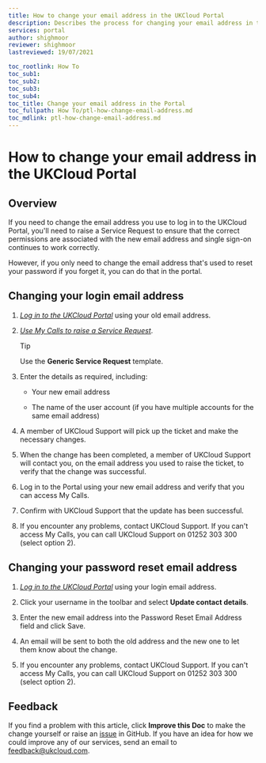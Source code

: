 ```yaml
---
title: How to change your email address in the UKCloud Portal
description: Describes the process for changing your email address in the UKCloud Portal
services: portal
author: shighmoor
reviewer: shighmoor
lastreviewed: 19/07/2021

toc_rootlink: How To
toc_sub1: 
toc_sub2:
toc_sub3:
toc_sub4:
toc_title: Change your email address in the Portal
toc_fullpath: How To/ptl-how-change-email-address.md
toc_mdlink: ptl-how-change-email-address.md
---
```


# How to change your email address in the UKCloud Portal

## Overview

If you need to change the email address you use to log in to the UKCloud Portal, you'll need to raise a Service Request to ensure that the correct permissions are associated with the new email address and single sign-on continues to work correctly.

However, if you only need to change the email address that's used to reset your password if you forget it,
you can do that in the portal.

## Changing your login email address

1. [*Log in to the UKCloud Portal*](ptl-gs.md#logging-in-to-the-ukcloud-portal) using your old email address.

2. [*Use My Calls to raise a Service Request*](ptl-how-use-my-calls.md).

    > [!TIP]
    > Use the **Generic Service Request** template.

3. Enter the details as required, including:

    - Your new email address

    - The name of the user account (if you have multiple accounts for the same email address)

4. A member of UKCloud Support will pick up the ticket and make the necessary changes.

5. When the change has been completed, a member of UKCloud Support will contact you, on the email address you used to raise the ticket, to verify that the change was successful.

6. Log in to the Portal using your new email address and verify that you can access My Calls.

7. Confirm with UKCloud Support that the update has been successful.

8. If you encounter any problems, contact UKCloud Support. If you can't access My Calls, you can call UKCloud Support on 01252 303 300 (select option 2).

## Changing your password reset email address

1. [*Log in to the UKCloud Portal*](ptl-gs.md#logging-in-to-the-ukcloud-portal) using your login email address.

2. Click your username in the toolbar and select **Update contact details**.

3. Enter the new email address into the Password Reset Email Address field and click Save.

4. An email will be sent to both the old address and the new one to let them know about the change.

5. If you encounter any problems, contact UKCloud Support. If you can't access My Calls, you can call UKCloud Support on 01252 303 300 (select option 2).

## Feedback

If you find a problem with this article, click **Improve this Doc** to make the change yourself or raise an [issue](https://github.com/UKCloud/documentation/issues) in GitHub. If you have an idea for how we could improve any of our services, send an email to <feedback@ukcloud.com>.

